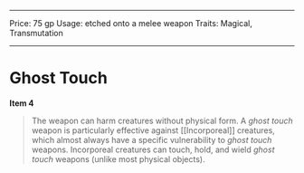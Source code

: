 
---
Price: 75 gp
Usage: etched onto a melee weapon
Traits: Magical, Transmutation

---

# Ghost Touch

**Item 4**

> The weapon can harm creatures without physical form. A *ghost touch* weapon is particularly effective against [[Incorporeal]] creatures, which almost always have a specific vulnerability to *ghost touch* weapons. Incorporeal creatures can touch, hold, and wield *ghost touch* weapons (unlike most physical objects).
